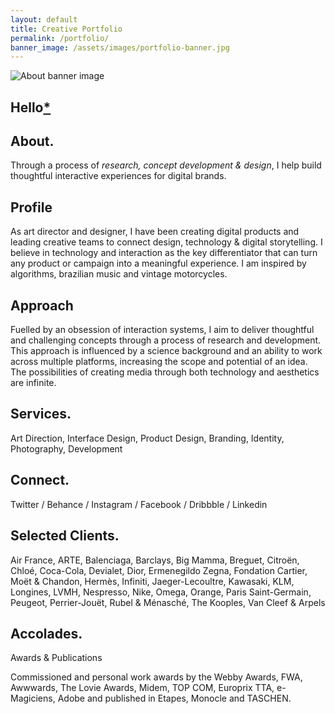 ```yaml
---
layout: default
title: Creative Portfolio
permalink: /portfolio/
banner_image: /assets/images/portfolio-banner.jpg
---
```

<!-- Custom CSS for just this page -->
<link rel="stylesheet" href="{{ '/assets/css/about.css' | relative_url }}">
<main>
  <section class="banner">
    <img src="{{ page.banner_image }}" alt="About banner image">
  </section>
  
  <section class="content">
    <h1>Hello<a href="https://www.youtube.com/watch?v=dQw4w9WgXcQ" class="asterisk-link">*</a></h1>
    <div class="section">
      <h2>About.</h2>
      <p class="fancy-text">Through a process of <em>research, concept development & design</em>, I help build thoughtful interactive experiences for digital brands.</p>
    </div>
    <div class="section">
      <h2>Profile</h2>
      <p>As art director and designer, I have been creating digital products and leading creative teams to connect design, technology & digital storytelling. I believe in technology and interaction as the key differentiator that can turn any product or campaign into a meaningful experience. I am inspired by algorithms, brazilian music and vintage motorcycles.</p>
    </div>  
    <div class="section">
      <h2>Approach</h2>
      <p>Fuelled by an obsession of interaction systems, I aim to deliver thoughtful and challenging concepts through a process of research and development. This approach is influenced by a science background and an ability to work across multiple platforms, increasing the scope and potential of an idea. The possibilities of creating media through both technology and aesthetics are infinite.</p>
    </div>
    <div class="section">
      <h2>Services.</h2>
      <p>Art Direction, Interface Design, Product Design, Branding, Identity, Photography, Development</p>
    </div>
    <div class="section">
      <h2>Connect.</h2>
      <p>Twitter / Behance / Instagram / Facebook / Dribbble / Linkedin</p>
    </div>
    <div class="section">
      <h2>Selected Clients.</h2>
      <p>Air France, ARTE, Balenciaga, Barclays, Big Mamma, Breguet, Citroën, Chloé, Coca-Cola, Devialet, Dior, Ermenegildo Zegna, Fondation Cartier, Moët & Chandon, Hermès, Infiniti, Jaeger-Lecoultre, Kawasaki, KLM, Longines, LVMH, Nespresso, Nike, Omega, Orange, Paris Saint-Germain, Peugeot, Perrier-Jouët, Rubel & Ménasché, The Kooples, Van Cleef & Arpels</p>
    </div>
    <div class="section">
      <h2>Accolades.</h2>
      <p>Awards & Publications</p>
      <p>Commissioned and personal work awards by the Webby Awards, FWA, Awwwards, The Lovie Awards, Midem, TOP COM, Europrix TTA, e-Magiciens, Adobe and published in Etapes, Monocle and TASCHEN.</p>
    </div>
  </section>
</main>
<!-- Custom JavaScript for this page -->
<script src="{{ '/assets/js/about.js' | relative_url }}"></script>
